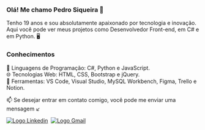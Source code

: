 ### Olá! Me chamo Pedro Siqueira 👋
<p>Tenho 19 anos e sou absolutamente apaixonado por tecnologia e inovação. Aqui você pode ver meus projetos como Desenvolvedor Front-end, em C# e em Python. 🖥️</p>

### Conhecimentos
🚀 Linguagens de Programação: C#, Python e JavaScript.<br>
🌐 Tecnologias Web: HTML, CSS, Bootstrap e jQuery.<br>
🔧 Ferramentas: VS Code, Visual Studio, MySQL Workbench, Figma, Trello e Notion.<br>

📫 Se desejar entrar em contato comigo, você pode me enviar uma mensagem ↙️
<div>
  <a href="https://www.linkedin.com/in/pedro-siqueira-pereira-bitarães-a130a9229/" target="_blank"><img src="https://img.shields.io/badge/LinkedIn-0077B5?style=for-the-badge&logo=linkedin&logoColor=white" alt="Logo Linkedin"></a>&nbsp
  <a href="mailto:pedrosiqueirapb@gmail.com" target="_blank"><img src="https://img.shields.io/badge/Gmail-D14836?style=for-the-badge&logo=gmail&logoColor=white" alt="Logo Gmail"></a>
</div>
